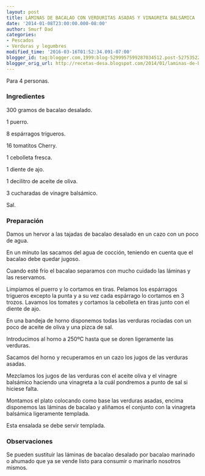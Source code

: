 ```yaml
---
layout: post
title: LÁMINAS DE BACALAO CON VERDURITAS ASADAS Y VINAGRETA BALSÁMICA
date: '2014-01-08T23:00:00.000-08:00'
author: Smurf Dad
categories:
- Pescados
- Verduras y legumbres
modified_time: '2016-03-16T01:52:34.091-07:00'
blogger_id: tag:blogger.com,1999:blog-5299957599287034512.post-5275352231613252046
blogger_orig_url: http://recetas-desa.blogspot.com/2014/01/laminas-de-bacalao-con-verduritas.html
---
```


Para 4 personas.

<h3>Ingredientes</h3>
300 gramos de bacalao desalado.

1 puerro.

8 espárragos trigueros.

16 tomatitos Cherry.

1 cebolleta fresca.

1 diente de ajo.

1 decilitro de aceite de oliva.

3 cucharadas de vinagre balsámico.

Sal.

<h3>Preparación</h3>
Damos un hervor a las tajadas de bacalao desalado en un cazo con un poco de agua.

En un minuto las sacamos del agua de cocción, teniendo en cuenta que el bacalao debe quedar jugoso.

Cuando esté frío el bacalao separamos con mucho cuidado las láminas y las reservamos.

Limpiamos el puerro y lo cortamos en tiras. Pelamos los espárragos trigueros excepto la punta y a su vez cada espárrago lo cortamos en 3 trozos. Lavamos los tomates y cortamos la cebolleta en tiras junto con el diente de ajo.

En una bandeja de horno disponemos todas las verduras rociadas con un poco de aceite de oliva y una pizca de sal.

Introducimos al horno a 250ºC hasta que se doren ligeramente las verduras.

Sacamos del horno y recuperamos en un cazo los jugos de las verduras asadas.

Mezclamos los jugos de las verduras con el aceite oliva y el vinagre balsámico haciendo una vinagreta a la cuál pondremos a punto de sal si hiciese falta.

Montamos el plato colocando como base las verduras asadas, encima disponemos las láminas de bacalao y aliñamos el conjunto con la vinagreta balsámica ligeramente templada.

Esta ensalada se debe servir templada.

<h3>Observaciones</h3>
Se pueden sustituir las láminas de bacalao desalado por bacalao marinado o ahumado que ya se vende listo para consumir o marinarlo nosotros mismos.